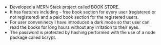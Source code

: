
- Developed a MERN Stack project called BOOK STORE.
- It has features including - free book section for every user (registered or not registered) and a paid book section for the registered users.
- For user conveninecy I have introduced a dark mode so that user can read the books for long hours without any irritation to their eyes.
- The password is protected by hashing performed with the use of a node package called bcrypt.
